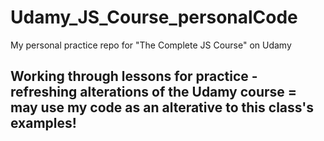 # Udamy_JS_Course_personalCode
My personal practice repo for "The Complete JS Course" on Udamy

## Working through lessons for practice - refreshing alterations of the Udamy course = may use my code as an alterative to this class's examples!
